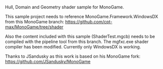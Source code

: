 Hull, Domain and Geometry shader sample for MonoGame. 

This sample project needs to reference MonoGame.Framework.WindowsDX from this MonoGame branch:
https://github.com/cpt-max/MonoGame/tree/shader

Also the content included with this sample (ShaderTest.mgcb) needs to be compiled with the pipeline tool from this branch. The mgfxc.exe shader compiler has been modified.
Currently only WindowsDX is working.

Thanks to JSandusky as this work is based on his MonoGame fork:
https://github.com/JSandusky/MonoGame







